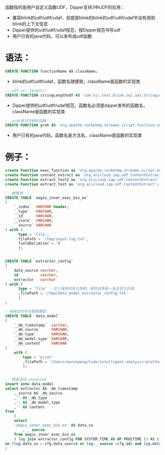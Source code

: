 函数指的是用户自定义函数UDF，Dipper支持3中UDF的应用：

- 兼容blink的udf/udtf/udaf，前提是blink的blink的udf/udtf/udaf中没有用到blink的上下文信息
- Dipper提供的udf/udtf/udaf规范，按Dipper规范书写udf
- 用户已有的java代码，可以发布成udf函数

# 语法：

```sql
CREATE FUNCTION functionName AS className;
```

- blink的udf/udtf/udaf，函数名随便取，className是函数的实现类

```sql
-- udf str.length()
CREATE FUNCTION stringLengthUdf AS 'com.hjc.test.blink.sql.udx.StringLengthUdf';
```

- Dipper提供的udf/udtf/udaf规范，函数名必须是dipper发布的函数名，className是函数的实现类

```sql
-- grok是日志解析函数
CREATE FUNCTION grok AS 'org.apache.rocketmq.streams.script.function.impl.parser.GrokFunction';
```

- 用户已有的java代码，函数名是方法名，className是函数的实现类

# 例子：

```sql
create Function exec_function as 'org.apache.rocketmq.streams.script.annotation.Function';
create Function content_extract as 'org.alicloud.iap.udf.ContentExtract';
create Function extract_test2 as 'org.alicloud.iap.udf.ContentExtract';
create Function extract_test as 'org.alicloud.iap.udf.ContentExtract';

-- 数据源
CREATE TABLE `aegis_inner_exec_bin_es`
(
    `_index`  VARCHAR header,
    `_type`   VARCHAR,
    `_id`     VARCHAR,
    `_score`  VARCHAR,
    `_source` VARCHAR
) with (
      type = 'file',
      filePath = '/tmp/input-log.txt',
      fieldDelimiter = '#'
      );


CREATE TABLE `extractor_config`
(
    data_source varchar,
    id          varchar,
    extractor   varchar
) with (
      type = 'file' --定义维表的变化周期，表明该表是一张会变化的表。
      ,filePath = '/tmp/data_model_extractor_config.txt'
      )
;

--抽取出的中台数据模型
CREATE TABLE `data_model`
(
    `_dm_timestamp`  varchar,
    `_dm_source`     VARCHAR,
    `_dm_type`       VARCHAR,
    `_dm_model_type` VARCHAR,
    `_dm_content`    VARCHAR
)
    with (
        type = 'print'
        ,filePath = '/Users/wurunpeng/Code/intelligent-analysis-platform/data-model/src/main/dipper-task/data-model.txt'
        );


-- 维表测试 unpassed
insert into data_model
select extractor AS _dm_timestamp
    ,_source AS _dm_source
    ,'' AS _dm_type
    ,'' AS _dm_model_type
    ,'' AS content
from
    (
    select
    'aegis_inner_exec_bin_es' AS data_so
        , _ source
    from aegis_inner_exec_bin_es
    ) log join extractor_config FOR SYSTEM_TIME AS OF PROCTIME () AS cfg
on (log.data_so = cfg.data_source or log._ source =cfg.id) and log.data_so = cfg.data_source
;

```
